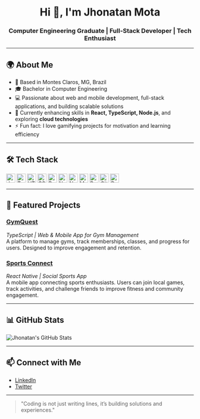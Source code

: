 <h1 align="center">Hi 👋, I'm Jhonatan Mota</h1>
<h3 align="center">Computer Engineering Graduate | Full-Stack Developer | Tech Enthusiast</h3>

---

## 🌍 About Me
- 📍 Based in Montes Claros, MG, Brazil  
- 🎓 Bachelor in Computer Engineering  
- 💻 Passionate about web and mobile development, full-stack applications, and building scalable solutions  
- 🌱 Currently enhancing skills in **React, TypeScript, Node.js**, and exploring **cloud technologies**  
- ⚡ Fun fact: I love gamifying projects for motivation and learning efficiency

---

## 🛠 Tech Stack

<p align="left">
  <img src="https://cdn.jsdelivr.net/gh/devicons/devicon/icons/javascript/javascript-original.svg" alt="JavaScript" width="24" height="24"/>
  <img src="https://cdn.jsdelivr.net/gh/devicons/devicon/icons/typescript/typescript-original.svg" alt="TypeScript" width="24" height="24"/>
  <img src="https://cdn.jsdelivr.net/gh/devicons/devicon/icons/html5/html5-original.svg" alt="HTML5" width="24" height="24"/>
  <img src="https://cdn.jsdelivr.net/gh/devicons/devicon/icons/css3/css3-original.svg" alt="CSS3" width="24" height="24"/>
  <img src="https://cdn.jsdelivr.net/gh/devicons/devicon/icons/react/react-original.svg" alt="React" width="24" height="24"/>
  <img src="https://cdn.jsdelivr.net/gh/devicons/devicon/icons/nodejs/nodejs-original.svg" alt="Node.js" width="24" height="24"/>
  <img src="https://cdn.jsdelivr.net/gh/devicons/devicon/icons/nextjs/nextjs-original.svg" alt="Next.js" width="24" height="24"/>
  <img src="https://cdn.jsdelivr.net/gh/devicons/devicon/icons/mongodb/mongodb-original.svg" alt="MongoDB" width="24" height="24"/>
  <img src="https://cdn.jsdelivr.net/gh/devicons/devicon/icons/postgresql/postgresql-original.svg" alt="PostgreSQL" width="24" height="24"/>
  <img src="https://cdn.jsdelivr.net/gh/devicons/devicon/icons/git/git-original.svg" alt="Git" width="24" height="24"/>
  <img src="https://cdn.jsdelivr.net/gh/devicons/devicon/icons/docker/docker-original.svg" alt="Docker" width="24" height="24"/>
</p>

---

## 🚀 Featured Projects

### [GymQuest](https://github.com/JhonatanMotaDev/gymquest)
*TypeScript | Web & Mobile App for Gym Management*  
A platform to manage gyms, track memberships, classes, and progress for users. Designed to improve engagement and retention.

### [Sports Connect](https://github.com/JhonatanMotaDev/sports-connect)
*React Native | Social Sports App*  
A mobile app connecting sports enthusiasts. Users can join local games, track activities, and challenge friends to improve fitness and community engagement.

---

## 📊 GitHub Stats

![Jhonatan's GitHub Stats](https://github-readme-stats.vercel.app/api?username=JhonatanMotaDev&show_icons=true&hide_title=true&count_private=true&theme=radical)

---

## 📫 Connect with Me
- [LinkedIn](https://www.linkedin.com/in/jhonatanmota)  
- [Twitter](https://twitter.com/jhonatanmotadev)  

---

> "Coding is not just writing lines, it’s building solutions and experiences."
